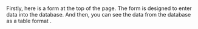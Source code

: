 # 
Firstly, here is a form at the top of the page.
The form is designed to enter data into the database.
And then, you can see the data from the database as a table format .
